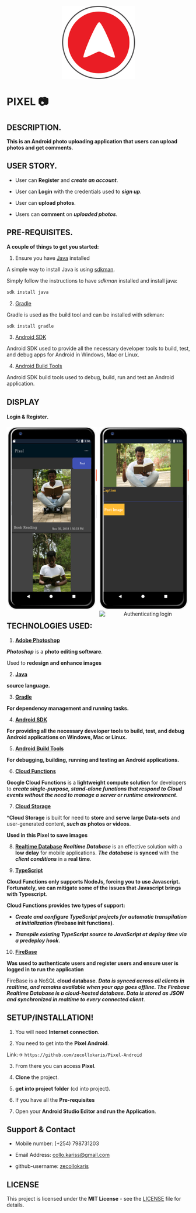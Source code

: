 <p align="center">
<img align="centre" width="200" src="Spec.md/Disp1.png" alt="Pixel logo" />
<p>

# PIXEL :camera:


## DESCRIPTION.

**This is an Android photo uploading application that users can upload photos and get comments**.

## USER STORY.

- User can **Register** and ***create an account***.

- User can **Login** with the credentials used to ***sign up***.

- User can **upload photos**. 

- Users can **comment** on ***uploaded photos***.

## PRE-REQUISITES.

**A couple of things to get you started:**

1. Ensure you have [Java](https://java.com/en/download/) installed

A simple way to install Java is using [sdkman](https://sdkman.io/).

Simply follow the instructions to have _sdkman_ installed and install java:

```bash
sdk install java
```

2. [Gradle](https://gradle.org/)

Gradle is used as the build tool and can be installed with sdkman:

```bash
sdk install gradle
```

3. [Android SDK](https://developer.android.com/studio/)

Android SDK used to provide all the necessary developer tools to build, test, and debug apps for Android in Windows, Mac or Linux.

4. [Android Build Tools](https://developer.android.com/studio/releases/build-tools)

Android SDK build tools used to debug, build, run and test an Android application.

## DISPLAY

#### Login & Register.

<p align="center">
<img align="left" width="250" src="Spec.md/Disp4.png" alt="Login page" />
<img align="centre" width="250" src="Spec.md/Disp5.png" alt="Register Page" />
<img align="right" width="250" src="Spec.md/Disp13.png" alt="Authenticating login" />
<p>


## TECHNOLOGIES USED:

1. **[Adobe Photoshop](https://www.adobe.com/products/photoshop.html)**

***Photoshop*** is a **photo editing software**.

Used to **redesign and enhance images**

2. **[Java](https://java.com/en/download/)**

**source language.**

3. **[Gradle](https://gradle.org/)**

**For dependency management and running tasks.**

4. **[Android SDK](https://developer.android.com/studio/)**

**For providing all the necessary developer tools to build, test, and debug Android applications on Windows, Mac or Linux.**

5. **[Android Build Tools](https://developer.android.com/studio/releases/build-tools)**

**For debugging, building, running and testing an Android applications.**

6. **[Cloud Functions](https://firebase.google.com/docs/functions/)**

**Google Cloud Functions** is a **lightweight compute solution** for developers to ***create single-purpose, stand-alone functions that respond to Cloud events without the need to manage a server or runtime environment***.

7. **[Cloud Storage](https://firebase.google.com/docs/storage/)**

***Cloud Storage** is built for need to **store** and **serve** **large Data-sets** and user-generated content, ***such as*** **photos or videos**.

**Used in this Pixel to save images**

8. **[Realtime Database](https://firebase.google.com/docs/database/)**
***Realtime Database*** is an effective solution with a **low delay** for mobile applications. ***The database*** is **synced** with the ***client conditions*** in a **real time**.

9. **[TypeScript](https://firebase.google.com/docs/functions/typescript)**

**Cloud Functions only supports NodeJs, forcing you to use Javascript. Fortunately, we can mitigate some of the issues that Javascript brings with Typescript**.

**Cloud Functions provides two types of support:**

- ***Create and configure TypeScript projects for automatic transpilation at initialization*** **(firebase init functions)**.

- ***Transpile existing TypeScript source to JavaScript at deploy time via a predeploy hook***.

10. **[FireBase](https://firebase.google.com/)**

**Was used to authenticate users and register users and ensure user is logged in to run the application**

FireBase is a NoSQL **cloud database**. ***Data is synced across all clients in realtime, and remains available when your app goes offline. The Firebase Realtime Database is a cloud-hosted database. Data is stored as JSON and synchronized in realtime to every connected client***.

## **SETUP/INSTALLATION!**


1. You will need **Internet connection**.

2. You need to get into the **Pixel Android**.

Link:-> ```https://github.com/zecollokaris/Pixel-Android```

3. From there you can access **Pixel**.

4. **Clone** the project.

5. **get into project folder** (cd into project).

6. If you have all the **Pre-requisites**

7. Open your **Android Studio Editor and run the Application**.

## Support & Contact

- Mobile number: (+254) 798731203

- Email Address: collo.kariss@gmail.com

- github-username: [zecollokaris](https://github.com/zecollokaris)

## LICENSE

This project is licensed under the **MIT License** - see the [LICENSE](LICENSE) file for details.

